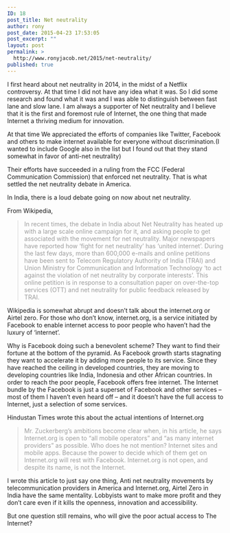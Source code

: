 ```yaml
---
ID: 18
post_title: Net neutrality
author: rony
post_date: 2015-04-23 17:53:05
post_excerpt: ""
layout: post
permalink: >
  http://www.ronyjacob.net/2015/net-neutrality/
published: true
---
```

<span style="font-family: inherit;">I first heard about net neutrality in 2014, in the midst of a Netflix controversy. At that time I did not have any idea what it was. So I did some research and found what it was and I was able to distinguish between fast lane and slow lane. I am always a supporter of Net neutrality and I believe that it is the first and foremost rule of Internet, the one thing that made Internet a thriving medium for innovation.</span>

<span style="font-family: inherit;">At that time We appreciated the efforts of companies like Twitter, Facebook and others to make internet available for everyone without discrimination.(I wanted to include Google also in the list but I found out that they stand somewhat in favor of anti-net neutrality)</span>

<span style="font-family: inherit;">Their efforts have succeeded in a ruling from the FCC (Federal Communication Commission) that enforced net neutrality. That is what settled the net neutrality debate in America.</span>

<span style="font-family: inherit;">In India, there is a loud debate going on now about net neutrality.</span>

<span style="font-family: inherit;">From Wikipedia,</span>
<blockquote><span style="color: #9c9c9c;"><span style="font-family: inherit;">In recent times, the debate in India about Net Neutrality has heated up with a large scale online campaign for it, and asking people to get associated with the movement for net neutrality. Major newspapers have reported how ‘fight for net neutrality’ has ‘united internet’. During the last few days, more than 600,000 e-mails and online petitions have been sent to Telecom Regulatory Authority of India (TRAI) and Union Ministry for Communication and Information Technology ‘to act against the violation of net neutrality by corporate interests’. This online petition is in response to a consultation paper on over-the-top services (OTT) and net neutrality for public feedback released by TRAI.</span></span></blockquote>
<span style="font-family: inherit;">Wikipedia is somewhat abrupt and doesn’t talk about the internet.org or Airtel zero. For those who don’t know, internet.org, is a service initiated by Facebook to enable internet access to poor people who haven’t had the luxury of ‘internet’.</span>

<span style="font-family: inherit;">Why is Facebook doing such a benevolent scheme? They want to find their fortune at the bottom of the pyramid. As Facebook growth starts stagnating they want to accelerate it by adding more people to its service. Since they have reached the ceiling in developed countries, they are moving to developing countries like India, Indonesia and other African countries. In order to reach the poor people, Facebook offers free internet. The Internet bundle by the Facebook is just a superset of Facebook and other services – most of them I haven’t even heard off – and it doesn’t have the full access to Internet, just a selection of some services.</span>

<span style="font-family: inherit;">Hindustan Times wrote this about the actual intentions of Internet.org</span>
<blockquote><span style="color: #9c9c9c;"><span style="font-family: inherit;">Mr. Zuckerberg’s ambitions become clear when, in his article, he says Internet.org is open to “all mobile operators” and “as many internet providers” as possible. Who does he not mention? Internet sites and mobile apps. Because the power to decide which of them get on Internet.org will rest with Facebook. Internet.org is not open, and despite its name, is not the Internet.</span></span></blockquote>
<span style="font-family: inherit;">I wrote this article to just say one thing, Anti net neutrality movements by telecommunication providers in America and Internet.org, Airtel Zero in India have the same mentality. Lobbyists want to make more profit and they don’t care even if it kills the openness, innovation and accessibility.</span>

<span style="font-family: inherit;">But one question still remains, who will give the poor actual access to The Internet?</span>